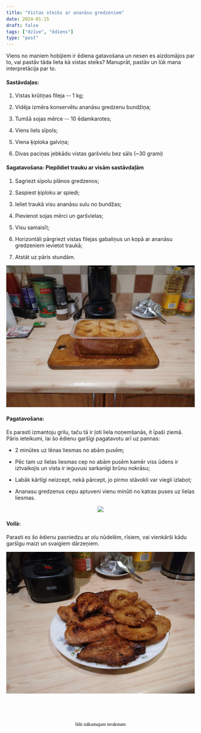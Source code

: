 ```yaml
---
title: "Vistas steiks ar ananāsu gredzeniem"
date: 2024-01-15
draft: false
tags: ["dzīve", "ēdiens"]
type: "post"
---
```

Viens no maniem hobijiem ir ēdiena gatavošana un nesen es aizdomājos par to, vai pastāv tāda lieta kā vistas steiks? Manuprāt, pastāv un lūk mana interpretācija par to. 

#### Sastāvdaļas:

1. Vistas krūtiņas fileja -- 1 kg;

2. Vidēja izmēra konservētu ananāsu gredzenu bundžiņa;

3. Tumšā sojas mērce -- 10 ēdamkarotes;

4. Viens liels sīpols;

5. Viena ķiploka galviņa;

6. Divas paciņas jebkādu vistas garšvielu bez sāls (~30 grami)

#### Sagatavošana: Piepildiet trauku ar visām sastāvdaļām


1. Sagriezt sīpolu plānos gredzenos;

2. Saspiest ķiploku ar spiedi; 

3. Ieliet traukā visu ananāsu sulu no bundžas;

4. Pievienot sojas mērci un garšvielas; 

5. Visu samaisīt;

6. Horizontāli pārgriezt vistas filejas gabaliņus un kopā ar ananāsu gredzeniem ievietot traukā;

8. Atstāt uz pāris stundām.

<center><img src="2024-01-13-16-42-03-919.jpg"></center>

#### Pagatavošana:

Es parasti izmantoju grilu, taču tā ir ļoti liela noņemšanās, it īpaši ziemā. Pāris ieteikumi, lai šo ēdienu garšīgi pagatavotu arī uz pannas:

* 2 minūtes uz lēnas liesmas no abām pusēm;

* Pēc tam uz lielas liesmas cep no abām pusēm kamēr viss ūdens ir iztvaikojis un vista ir ieguvusi sarkanīgi brūnu nokrāsu;

* Labāk kārtīgi neizcept, nekā pārcept, jo pirmo stāvokli var viegli izlabot;

* Ananasu gredzenus cepu aptuveni vienu minūti no katras puses uz lielas liesmas.


<center><img src="2024-01-14-20-30-58-813.jpg"></center>

#### Voilà:

Parasti es šo ēdienu pasniedzu ar olu nūdelēm, rīsiem, vai vienkārši kādu garšīgu maizi un svaigiem dārzeņiem.

<center><img src="2024-01-14-20-54-35-340.jpg"></center>


<style>
  #countdown {
    font-size: 0.8rem;
    padding-top: 4rem;
    color: #000000;
    font-family: 'Comic Sans MS', cursive;
    text-align: center;
  }

  #title {
    font-size: 0.8rem;
    color: #000000;
    font-family: 'Comic Sans MS', cursive;
    text-align: center;
    margin-top: 0.5rem;
  }
</style>

<div id="countdown"></div>
<div id="title">līdz nākamajam ierakstam</div>

<script>
  window.onload = function () {
    // Create a JavaScript Date object
    var countDownDate = new Date("Jan 21, 2024").getTime();

    // Update the count down every 1 second
    var x = setInterval(function () {

      // Get todays date and time
      var now = new Date().getTime();

      // Find the distance between now an the count down date
      var distance = countDownDate - now;

      // Time calculations for days, hours, minutes, and seconds
      var days = Math.floor(distance / (1000 * 60 * 60 * 24));
      var hours = Math.floor((distance % (1000 * 60 * 60 * 24)) / (1000 * 60 * 60));
      var minutes = Math.floor((distance % (1000 * 60 * 60)) / (1000 * 60));
      var seconds = Math.floor((distance % (1000 * 60)) / 1000);

      // Get the elements
      var countdownElement = document.getElementById("countdown");
      var titleElement = document.getElementById("title");

      // If the countdown is finished, hide it
      if (distance < 0) {
        clearInterval(x);
        countdownElement.style.display = "none";
        titleElement.style.display = "none";
      } else {
        // Display the result in the element with id="countdown"
        countdownElement.innerHTML = days + " dienas " + hours + " stundas " + minutes + " minūtes " + seconds + " sekundes ";
      }
    }, 1000);
  }
</script>
